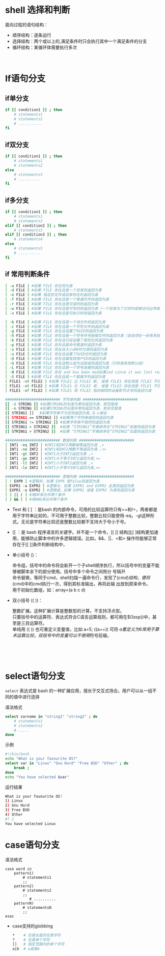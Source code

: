 # shell 选择和判断

面向过程的语句结构：

* 顺序结构：逐条运行
* 选择结构：两个或以上的,满足条件时只会执行其中一个满足条件的分支
* 循环结构：某循环体需要执行多次

‍

# If语句分支

## if单分支

```bash
if [[ condition1 ]] ; then
    # statements1
    # statements2
    # ...........
fi
```

## if双分支

```bash
if [[ condition1 ]] ; then
    # statements1
    # statements2
else 
    # statements3
	# ..........
fi
```

## if多分支

```bash
if [[ condition1 ]] ; then
    # statements1
    # statements2
elif [[ condition2 ]] ; then
    # statements3
elif [[ condition3 ]] ; then
    # statements4
else 
    # statements5
	# ..........
fi
```

## if 常用判断条件

```bash
[ -a FILE ] #如果 FILE 存在则为真
[ -d FILE ] #如果 FILE 存在且是一个目录则返回为真
[ -e FILE ] #如果 指定的文件或目录存在时返回为真
[ -f FILE ] #如果 FILE 存在且是一个普通文件则返回为真
[ -r FILE ] #如果 FILE 存在且是可读的则返回为真
[ -w FILE ] #如果 FILE 存在且是可写的则返回为真（一个目录为了它的内容被访问必然是可执行的）
[ -x FILE ] #如果 FILE 存在且是可执行的则返回为真

[ -b FILE ] #如果 FILE 存在且是一个块文件则返回为真
[ -c FILE ] #如果 FILE 存在且是一个字符文件则返回为真
[ -g FILE ] #如果 FILE 存在且设置了SGID则返回为真
[ -h FILE ] #如果 FILE 存在且是一个符号符号链接文件则返回为真（该选项在一些老系统上无效）
[ -k FILE ] #如果 FILE 存在且已经设置了冒险位则返回为真
[ -p FILE ] #如果 FILE 存并且是命令管道时返回为真
[ -s FILE ] #如果 FILE 存在且大小非0时为真则返回为真
[ -u FILE ] #如果 FILE 存在且设置了SUID位时返回为真
[ -O FILE ] #如果 FILE 存在且属有效用户ID则返回为真
[ -G FILE ] #如果 FILE 存在且默认组为当前组则返回为真（只检查系统默认组）
[ -L FILE ] #如果 FILE 存在且是一个符号连接则返回为真
[ -N FILE ] #如果 FILE 存在 and has been mod如果ied since it was last read则返回为真
[ -S FILE ] #如果 FILE 存在且是一个套接字则返回为真
[ FILE1 -nt FILE2 ] #如果 FILE1 比 FILE2 新, 或者 FILE1 存在但是 FILE2 不存在则返回为真
[ FILE1 -ot FILE2 ] #如果 FILE1 比 FILE2 老, 或者 FILE2 存在但是 FILE1 不存在则返回为真
[ FILE1 -ef FILE2 ] #如果 FILE1 和 FILE2 指向相同的设备和节点号则返回为真

######################### 字符串判断 #########################
[[ -z STRING ]] #如果STRING的长度为零则返回为真，即空是真
[[ -n STRING ]] #如果STRING的长度非零则返回为真，即非空是真
[[ STRING1 ]]　 #如果字符串不为空则返回为真,与-n类似
[[ STRING1 == STRING2 ]] #如果两个字符串相同则返回为真
[[ STRING1 != STRING2 ]] #如果字符串不相同则返回为真
[[ STRING1 < STRING2 ]]  #如果 “STRING1”字典排序在“STRING2”前面则返回为真
[[ STRING1 > STRING2 ]]  #如果 “STRING1”字典排序在“STRING2”后面则返回为真

######################### 数值判断 #########################
[ INT1 -eq INT2 ] #INT1和INT2两数相等返回为真 ,=
[ INT1 -ne INT2 ] #INT1和INT2两数不等返回为真 ,<>
[ INT1 -gt INT2 ] #INT1大于INT2返回为真 ,>
[ INT1 -ge INT2 ] #INT1大于等于INT2返回为真,>=
[ INT1 -lt INT2 ] #INT1小于INT2返回为真 ,<
[ INT1 -le INT2 ] #INT1小于等于INT2返回为真,<=

######################### 逻辑判断 #########################
[ ! EXPR ] #逻辑非，如果 EXPR 是false则返回为真
[ EXPR1 -a EXPR2 ] #逻辑与，如果 EXPR1 and EXPR2 全真则返回为真
[ EXPR1 -o EXPR2 ] #逻辑或，如果 EXPR1 或者 EXPR2 为真则返回为真
[ ] || [ ] #用OR来合并两个条件
[ ] && [ ] #用AND来合并两个条件

```

* Test 和 [ ] ：是bash 的内部命令，可用的比较运算符只有==和!=，两者都是用于字符串比较的，不可用于整数比较，整数比较只能使用-eq，-gt这种形式。无论是字符串比较还是整数比较都不支持大于号小于号。

* [[ ：是 bash 程序语言的关键字。并不是一个命令，[[ ]] 结构比[ ]结构更加通用，能够防止脚本中的许多逻辑错误。比如，&&、||、<和> 操作符能够正常存在于[[ ]]条件判断结构中，

* 单小括号 ()：

  命令组，括号中的命令将会新开一个子shell顺序执行，所以括号中的变量不能够被脚本余下的部分使用。括号中多个命令之间用分    号隔开  
  命令替换，等同于cmd，shell扫描一遍命令行，发现了$(cmd)结构，便将$(cmd)中的cmd执行一次，得到其标准输出，再将此输  出放到原来命令。  
  用于初始化数组，如：array=(a b c d)

* 双小括号 (( ))：

  整数扩展。这种扩展计算是整数型的计算，不支持浮点型。  
  只要括号中的运算符、表达式符合C语言运算规则，都可用在$((exp))中，甚至是三目运算符。  
  单纯用 (( )) 也可重定义变量值，比如 a=5; ((a++)) 可将 $a 重定义为6  
  常用于算术运算比较，双括号中的变量可以不使用$符号前缀。

‍

‍

# select语句分支

​`select`​ 表达式是 bash 的一种扩展应用，擅长于交互式场合。用户可以从一组不同的值中进行选择

语法格式

```bash
select varname in "string1" "string2" ; do
    # statements1
    # statements2
    # .....
done
```

示例

```bash
#!/bin/bash
echo "What is your favourite OS?"
select var in "Linux" "Gnu Hurd" "Free BSD" "Other" ; do
	break ;
done
echo "You have selected $var"
```

运行结果

```bash
What is your favourite OS?
1) Linux
2) Gnu Hurd
3) Free BSD
4) Other
#? 1
You have selected Linux
```

# case语句分支

语法格式

```
case word in
    pattern1)
        # statements1
        ;;
    pattern2)
        # statements2
        ;;
    	   # ..........
    patternN)
        # statementsN
        ;;
esac
```

* case支持的globbing

  ```bash
  *    # 任意长度的任意字符	
  ?    # 任意单个字符
  []   # 指定范围内的单个字符
  a|b  # a或者b
  ```
